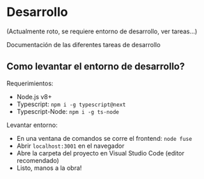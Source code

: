 # Desarrollo

(Actualmente roto, se requiere entorno de desarrollo, ver tareas...)

Documentación de las diferentes tareas de desarrollo

## Como levantar el entorno de desarrollo?

Requerimientos:

- Node.js v8+
- Typescript: `npm i -g typescript@next`
- Typescript-Node: `npm i -g ts-node`

Levantar entorno:

- En una ventana de comandos se corre el frontend: `node fuse`
- Abrir `localhost:3001` en el navegador
- Abre la carpeta del proyecto en Visual Studio Code (editor recomendado)
- Listo, manos a la obra!

